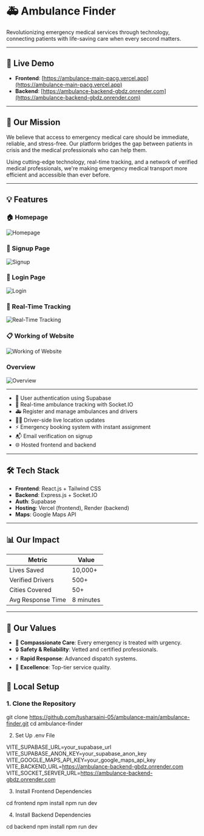 # 🚑 Ambulance Finder

Revolutionizing emergency medical services through technology, connecting patients with life-saving care when every second matters.

---

## 🌟 Live Demo

- **Frontend**: [https://ambulance-main-pacg.vercel.app](https://ambulance-main-pacg.vercel.app)
- **Backend**: [https://ambulance-backend-gbdz.onrender.com](https://ambulance-backend-gbdz.onrender.com)

---

## 🎯 Our Mission

We believe that access to emergency medical care should be immediate, reliable, and stress-free. Our platform bridges the gap between patients in crisis and the medical professionals who can help them.

Using cutting-edge technology, real-time tracking, and a network of verified medical professionals, we're making emergency medical transport more efficient and accessible than ever before.

---

## 💡 Features
### 🏠 Homepage  
![Homepage](https://res.cloudinary.com/dvlgo9z09/image/upload/v1752688065/landing_page_wwskqa.png)

### 📝 Signup Page  
![Signup](https://res.cloudinary.com/dvlgo9z09/image/upload/v1755259131/ambulance_finder_lndrnz.jpg)

### 🔐 Login Page  
![Login](https://res.cloudinary.com/dvlgo9z09/image/upload/v1752688080/sign_in_dfandd.png)

### 📍 Real-Time Tracking  
![Real-Time Tracking](https://res.cloudinary.com/dvlgo9z09/image/upload/v1752688065/most_imp_p3yquk.png)

### 📋 Working of Website  
![Working of Website](https://res.cloudinary.com/dvlgo9z09/image/upload/v1752688154/services_riho88.png)

### Overview  
![Overview](https://res.cloudinary.com/dvlgo9z09/image/upload/v1752688147/footer_qcqt6g.png)

----
- 🔐 User authentication using Supabase
- 📍 Real-time ambulance tracking with Socket.IO
- 🚑 Register and manage ambulances and drivers
- 🧑‍⚕️ Driver-side live location updates
- ⚡ Emergency booking system with instant assignment
- 📬 Email verification on signup
- 🌐 Hosted frontend and backend

---
## 🛠️ Tech Stack

- **Frontend**: React.js + Tailwind CSS
- **Backend**: Express.js + Socket.IO
- **Auth**: Supabase
- **Hosting**: Vercel (frontend), Render (backend)
- **Maps**: Google Maps API

---
## 📊 Our Impact

| Metric               | Value         |
|----------------------|---------------|
| Lives Saved          | 10,000+       |
| Verified Drivers     | 500+          |
| Cities Covered       | 50+           |
| Avg Response Time    | 8 minutes     |

---

## 🧭 Our Values

- 💓 **Compassionate Care**: Every emergency is treated with urgency.
- 🔒 **Safety & Reliability**: Vetted and certified professionals.
- ⚡ **Rapid Response**: Advanced dispatch systems.
- 🏅 **Excellence**: Top-tier service quality.


## 🔧 Local Setup

### 1. Clone the Repository

git clone https://github.com/tusharsaini-05/ambulance-main/ambulance-finder.git
cd ambulance-finder

2. Set Up .env File


VITE_SUPABASE_URL=your_supabase_url
VITE_SUPABASE_ANON_KEY=your_supabase_anon_key
VITE_GOOGLE_MAPS_API_KEY=your_google_maps_api_key
VITE_BACKEND_URL=https://ambulance-backend-gbdz.onrender.com
VITE_SOCKET_SERVER_URL=https://ambulance-backend-gbdz.onrender.com

3. Install Frontend Dependencies

cd frontend
npm install
npm run dev

4. Install Backend Dependencies

cd backend
npm install
npm run dev



